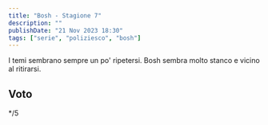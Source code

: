 ```yaml
---
title: "Bosh - Stagione 7"
description: ""
publishDate: "21 Nov 2023 18:30"
tags: ["serie", "poliziesco", "bosh"]
---
```


I temi sembrano sempre un po' ripetersi.
Bosh sembra molto stanco e vicino al ritirarsi.

## Voto

\*/5
